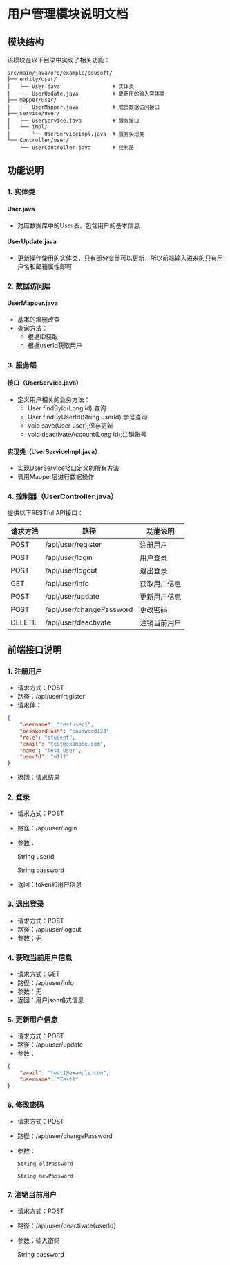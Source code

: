 # 用户管理模块说明文档

## 模块结构

该模块在以下目录中实现了相关功能：

```
src/main/java/org/example/edusoft/
├── entity/user/
│   ├── User.java                 # 实体类
|    —— UserUpdate.java           # 更新用的输入实体类
├── mapper/user/
│   └── UserMapper.java           # 成员数据访问接口
├── service/user/
│   ├── UserService.java          # 服务接口
│   └── impl/
│       └── UserServiceImpl.java  # 服务实现类
└── Controller/user/
    └── UserController.java       # 控制器
```

## 功能说明

### 1. 实体类
#### User.java
- 对应数据库中的User表，包含用户的基本信息
#### UserUpdate.java
- 更新操作使用的实体类，只有部分变量可以更新，所以前端输入进来的只有用户名和邮箱属性即可

### 2. 数据访问层
#### UserMapper.java
- 基本的增删改查
- 查询方法：
  - 根据ID获取
  - 根据userId获取用户

### 3. 服务层
#### 接口（UserService.java）
- 定义用户相关的业务方法：
  - User findById(Long id);查询
  - User findByUserId(String userId);学号查询
  - void save(User user);保存更新
  - void deactivateAccount(Long id);注销账号

#### 实现类（UserServiceImpl.java）
- 实现UserService接口定义的所有方法
- 调用Mapper层进行数据操作

### 4. 控制器（UserController.java）
提供以下RESTful API接口：

| 请求方法 | 路径 | 功能说明 |
|---------|------|---------|
| POST | /api/user/register | 注册用户 |
| POST | /api/user/login | 用户登录 |
| POST | /api/user/logout | 退出登录 |
| GET | /api/user/info | 获取用户信息 |
| POST | /api/user/update | 更新用户信息 |
| POST | /api/user/changePassword | 更改密码 |
| DELETE| /api/user/deactivate | 注销当前用户 |

## 前端接口说明

### 1. 注册用户
- 请求方式：POST
- 路径：/api/user/register
- 请求体：
```json
{
    "username": "testuser1",
    "passwordHash": "password123",
    "role": "student",
    "email": "test@example.com",
    "name": "Test User",
    "userId": "u111"
}
```
- 返回：请求结果
### 2. 登录
- 请求方式：POST
- 路径：/api/user/login
- 参数：

    String userId

    String password
- 返回：token和用户信息

### 3. 退出登录
- 请求方式：POST
- 路径：/api/user/logout
- 参数：无

### 4. 获取当前用户信息
- 请求方式：GET
- 路径：/api/user/info
- 参数：无
- 返回：用户json格式信息

### 5. 更新用户信息
- 请求方式：POST
- 路径：/api/user/update
- 参数：
```json
{
    "email": "test1@example.com",
    "username": "Test1"
}
```
### 6. 修改密码
- 请求方式：POST
- 路径：/api/user/changePassword
- 参数：

      String oldPassword
      
      String newPassword
### 7. 注销当前用户
- 请求方式：POST
- 路径：/api/user/deactivate{userId}
- 参数：输入密码

    String password

